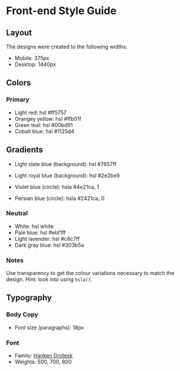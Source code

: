 # Front-end Style Guide

## Layout

The designs were created to the following widths:

- Mobile: 375px
- Desktop: 1440px

## Colors

### Primary

- Light red: hsl #ff5757
- Orangey yellow: hsl #ffb01f
- Green teal: hsl #00bd91
- Cobalt blue: hsl #1125d4

## Gradients

- Light slate blue (background): hsl #7857ff
- Light royal blue (background): hsl #2e2be9

- Violet blue (circle): hsla #4e21ca, 1
- Persian blue (circle): hsla #2421ca, 0



### Neutral

- White: hsl white
- Pale blue: hsl #ebf1ff
- Light lavender: hsl #c8c7ff
- Dark gray blue: hsl #303b5a

### Notes

Use transparency to get the colour variations necessary to match the design. Hint: look into using `hsla()`.

## Typography

### Body Copy

- Font size (paragraphs): 18px

### Font

- Family: [Hanken Grotesk](https://fonts.google.com/specimen/Hanken+Grotesk)
- Weights: 500, 700, 800
